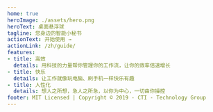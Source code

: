 ```yaml
---
home: true
heroImage: ./assets/hero.png
heroText: 桌面悬浮球
tagline: 您身边的智能小秘书
actionText: 开始使用 →
actionLink: /zh/guide/
features:
- title: 高效
  details: 用科技的力量帮你管理你的工作流，让你的效率倍速增长
- title: 快乐
  details: 让工作就像玩电脑、刷手机一样快乐有趣
- title: 人性化
  details: 想人之所想，急人之所急，以你为中心，一切由你操控
footer: MIT Licensed | Copyright © 2019 - CTI - Technology Group
---
```

